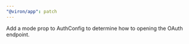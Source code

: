 ```yaml
---
"@viron/app": patch
---
```


Add a mode prop to AuthConfig to determine how to opening the OAuth endpoint.
